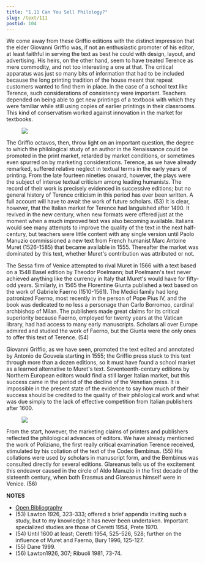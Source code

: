 ```yaml
---
title: "1.11 Can You Sell Philology?"
slug: /text/111
postid: 104
---
```

We come away from these Griffio editions with the distinct impression that the elder Giovanni Griffio was, if not an enthusiastic promoter of his editor, at least faithful in serving the text as best he could with design, layout, and advertising. His heirs, on the other hand, seem to have treated Terence as mere commodity, and not too interesting a one at that. The critical apparatus was just so many bits of information that had to be included because the long printing tradition of the house meant that repeat customers wanted to find them in place. In the case of a school text like Terence, such considerations of consistency were important. Teachers depended on being able to get new printings of a textbook with which they were familiar while still using copies of earlier printings in their classrooms. This kind of conservatism worked against innovation in the market for textbooks.


<figure class="mkdn-figure">
    <div onClick="createLightbox('/images_full/1.00_Chapter_One/HFS_117.01.jpg')" data="/images_full/0.00_Introduction/Wing-ZP-535.D175Negrotitle.jpg" class="mkdn-image-link" id="lbimage">
    <img class="mkdn-image" src="/images_full/1.00_Chapter_One/HFS_117.01.jpg" />
    <figcaption class="mkdn-figcaption"></figcaption>
    </div>
</figure>

The Griffio octavos, then, throw light on an important question, the degree to which the philological study of an author in the Renaissance could be promoted in the print market, retarded by market conditions, or sometimes even spurred on by marketing considerations. Terence, as we have already remarked, suffered relative neglect in textual terms in the early years of printing. From the late fourteen nineties onward, however, the plays were the subject of intense textual criticism among leading humanists. The record of their work is precisely evidenced in successive editions; but no general history of Terence criticism in this period has ever been written. A full account will have to await the work of future scholars. (53) It is clear, however, that the Italian market for Terence had languished after 1490. It revived in the new century, when new formats were offered just at the moment when a much improved text was also becoming available. Italians would see many attempts to improve the quality of the text in the next half-century, but teachers were little content with any single version until Paolo Manuzio commissioned a new text from French humanist Marc Antoine Muret (1526-1585) that became available in 1555. Thereafter the market was dominated by this text, whether Muret's contribution was attributed or not.

The Sessa firm of Venice attempted to rival Muret in 1566 with a text based on a 1548 Basel edition by Theodor Poelmann; but Poelmann's text never achieved anything like the currency in Italy that Muret's would have for fifty-odd years. Similarly, in 1565 the Florentine Giunta published a text based on the work of Gabriele Faerno (1510-1561). The Medici family had long patronized Faerno, most recently in the person of Pope Pius IV, and the book was dedicated to no less a personage than Carlo Borromeo, cardinal archbishop of Milan. The publishers made great claims for its critical superiority because Faerno, employed for twenty years at the Vatican library, had had access to many early manuscripts. Scholars all over Europe admired and studied the work of Faerno, but the Giunta were the only ones to offer this text of Terence. (54)

Giovanni Griffio, as we have seen, promoted the text edited and annotated by Antonio de Gouveia starting in 1555; the Griffio press stuck to this text through more than a dozen editions, so it must have found a school market as a learned alternative to Muret's text. Seventeenth-century editions by Northern European editors would find a still larger Italian market, but this success came in the period of the decline of the Venetian press. It is impossible in the present state of the evidence to say how much of their success should be credited to the quality of their philological work and what was due simply to the lack of effective competition from Italian publishers after 1600.


<figure class="mkdn-figure">
    <div onClick="createLightbox('/images_full/1.00_Chapter_One/HFS_130.03.jpg')" data="/images_full/0.00_Introduction/Wing-ZP-535.D175Negrotitle.jpg" class="mkdn-image-link" id="lbimage">
    <img class="mkdn-image" src="/images_full/1.00_Chapter_One/HFS_130.03.jpg" />
    <figcaption class="mkdn-figcaption"></figcaption>
    </div>
</figure>

From the start, however, the marketing claims of printers and publishers reflected the philological advances of editors. We have already mentioned the work of Poliziano, the first really critical examination Terence received, stimulated by his collation of the text of the Codex Bembinus. (55) His collations were used by scholars in manuscript form, and the Bembinus was consulted directly for several editions. Glareanus tells us of the excitement this endeavor caused in the circle of Aldo Manuzio in the first decade of the sixteenth century, when both Erasmus and Glareanus himself were in Venice. (56)

**NOTES**
* [Open Bibliography](/bibliography.pdf)
* (53) Lawton 1926, 323-333; offered a brief appendix inviting such a study, but to my knowledge it has never been undertaken. Important specialized studies are those of Ceretti 1954, Prete 1970.
* (54) Until 1600 at least; Ceretti 1954, 525-526, 528; further on the influence of Muret and Faerno, Bury 1996, 125-127.
* (55) Dane 1999.
* (56) Lawton1926, 307; Ribuoli 1981, 73-74.
